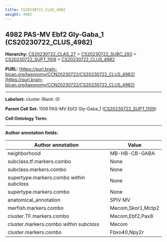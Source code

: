 ```yaml
---
title: CS20230722_CLUS_4982
weight: 4982
---
```

## 4982 PAS-MV Ebf2 Gly-Gaba_1 (CS20230722_CLUS_4982)
<b>Hierarchy: </b>
[CS20230722_CLAS_27](../CS20230722_CLAS_27) >
[CS20230722_SUBC_293](../CS20230722_SUBC_293) >
[CS20230722_SUPT_1109](../CS20230722_SUPT_1109) >
[CS20230722_CLUS_4982](../CS20230722_CLUS_4982)

**PURL:** [https://purl.brain-bican.org/taxonomy/CCN20230722/CS20230722_CLUS_4982](https://purl.brain-bican.org/taxonomy/CCN20230722/CS20230722_CLUS_4982)

---


**Labelset:** cluster (Rank: 0)

**Parent Cell Set:** 1109 PAS-MV Ebf2 Gly-Gaba_1 ([CS20230722_SUPT_1109](../CS20230722_SUPT_1109))



**Cell Ontology Term:** 

[MARKER GENES.]: #


---

[TRANSFERRED ANNOTATIONS.]: #


[AUTHOR ANNOTATION FIELDS.]: #


**Author annotation fields:**

| Author annotation | Value |
|-------------------|-------|
|neighborhood|MB-HB-CB-GABA|
|subclass.tf.markers.combo|None|
|subclass.markers.combo|None|
|supertype.markers.combo _within subclass_|None|
|supertype.markers.combo|None|
|anatomical_annotation|SPIV MV|
|merfish.markers.combo|Mecom,Skor1,Mctp2|
|cluster.TF.markers.combo|Mecom,Ebf2,Pax8|
|cluster.markers.combo _within subclass_|Mecom|
|cluster.markers.combo|Fbxo40,Npy2r|
